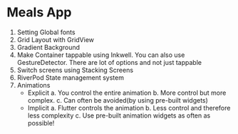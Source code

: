 # Meals App

1. Setting Global fonts
2. Grid Layout with GridView
3. Gradient Background
4. Make Container tappable using Inkwell. You can also use GestureDetector. There are lot of options and not just tappable
5. Switch screens using Stacking Screens
6. RiverPod State management system
7. Animations
    - Explicit
    a. You control the entire animation
    b. More control but more complex.
    c. Can often be avoided(by using pre-built widgets)
    - Implicit
    a. Flutter controls the animation
    b. Less control and therefore less complexity
    c. Use pre-built animation widgets as often as possible!
